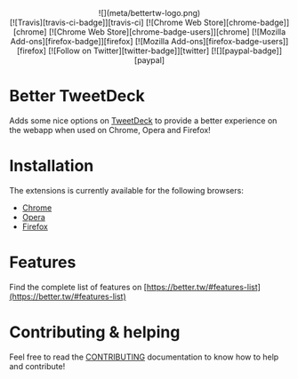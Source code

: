 <center>
  ![](meta/bettertw-logo.png)

  <br>
  [![Travis][travis-ci-badge]][travis-ci]
  [![Chrome Web Store][chrome-badge]][chrome] [![Chrome Web Store][chrome-badge-users]][chrome]
  [![Mozilla Add-ons][firefox-badge]][firefox] [![Mozilla Add-ons][firefox-badge-users]][firefox]
  [![Follow on Twitter][twitter-badge]][twitter] [![][paypal-badge]][paypal]
</center>


# Better TweetDeck

Adds some nice options on [TweetDeck](http://tweetdeck.twitter.com) to provide a better experience on the webapp when used on Chrome, Opera and Firefox!

# Installation

The extensions is currently available for the following browsers:
- [Chrome](https://chrome.google.com/webstore/detail/bettertweetdeck-3/micblkellenpbfapmcpcfhcoeohhnpob)
- [Opera](https://addons.opera.com/en/extensions/details/bettertweetdeck/)
- [Firefox](https://addons.mozilla.org/en-US/firefox/addon/better-tweetdeck-17/)

# Features

Find the complete list of features on [https://better.tw/#features-list](https://better.tw/#features-list)


# Contributing & helping

Feel free to read the [CONTRIBUTING](./CONTRIBUTING.md) documentation to know how to help and contribute!

[travis-ci-badge]: https://img.shields.io/travis/eramdam/BetterTweetDeck.svg
[travis-ci]: https://travis-ci.org/eramdam/BetterTweetDeck/
[chrome-badge]: https://img.shields.io/chrome-web-store/v/micblkellenpbfapmcpcfhcoeohhnpob.svg
[chrome-badge-users]: https://img.shields.io/chrome-web-store/d/micblkellenpbfapmcpcfhcoeohhnpob.svg
[chrome]: https://better.tw/chrome
[firefox-badge]: https://img.shields.io/amo/v/better-tweetdeck-17.svg
[firefox-badge-users]: https://img.shields.io/amo/users/better-tweetdeck-17.svg
[firefox]: https://better.tw/chrome
[twitter]: https://twitter.com/@BetterTDeck
[twitter-badge]: https://img.shields.io/badge/twitter-%40BetterTDeck-blue.svg
[paypal-badge]: https://img.shields.io/badge/paypal-donate-yellow.svg
[paypal]: https://paypal.me/eramdam